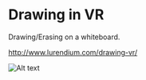 # Drawing in VR
Drawing/Erasing on a whiteboard.


http://www.lurendium.com/drawing-vr/

![Alt text](/PaintingPreview.gif?raw=true "Preview")
